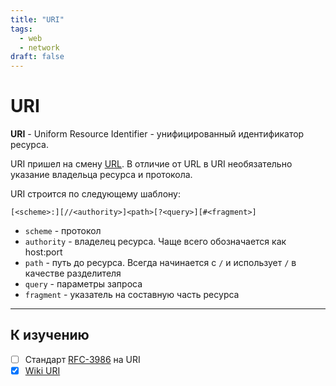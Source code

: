 ```yaml
---
title: "URI"
tags:
  - web
  - network
draft: false
---
```


# URI

**URI** - Uniform Resource Identifier - унифицированный идентификатор ресурса.

URI пришел на смену [URL](url.md).
В отличие от URL в URI необязательно указание владельца ресурса и протокола.

URI строится по следующему шаблону:
```
[<scheme>:][//<authority>]<path>[?<query>][#<fragment>]
```
- `scheme` - протокол
- `authority` - владелец ресурса. Чаще всего обозначается как host:port
- `path` - путь до ресурса. Всегда начинается с `/` и использует `/` в качестве разделителя
- `query` - параметры запроса
- `fragment` - указатель на составную часть ресурса


---
## К изучению

- [ ] Стандарт [RFC-3986](https://datatracker.ietf.org/doc/html/rfc3986) на URI
- [X] [Wiki URI](https://ru.wikipedia.org/wiki/URI)